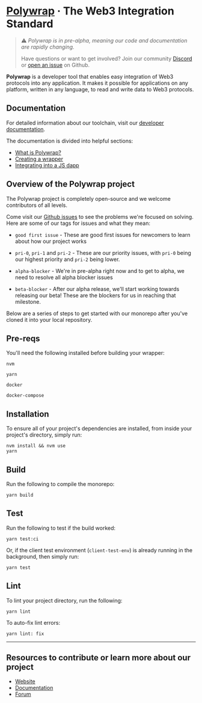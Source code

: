 # [**Polywrap**](https://polywrap.io) &middot; The Web3 Integration Standard

> ⚠️ _Polywrap is in pre-alpha, meaning our code and documentation are rapidly changing._
>
> Have questions or want to get involved? Join our community [Discord](https://discord.com/invite/Z5m88a5qWu) or [open an issue](https://github.com/polywrap/monorepo/issues) on Github.

**Polywrap** is a developer tool that enables easy integration of Web3 protocols into any application. It makes it possible for applications on any platform, written in any language, to read and write data to Web3 protocols.

## Documentation

For detailed information about our toolchain, visit our [developer documentation](https://docs.polywrap.io/).

The documentation is divided into helpful sections:

- [What is Polywrap?](https://docs.polywrap.io/whatis)
- [Creating a wrapper](https://docs.polywrap.io/guides/create-as-wrapper/pt1)
- [Integrating into a JS dapp](https://docs.polywrap.io/guides/create-js-dapp/01)

## Overview of the Polywrap project

The Polywrap project is completely open-source and we welcome contributors of all levels.

Come visit our [Github issues](https://github.com/polywrap/monorepo/issues) to see the problems we're focused on solving. Here are some of our tags for issues and what they mean:

- `good first issue` - These are good first issues for newcomers to learn about how our project works

- `pri-0`, `pri-1` and `pri-2` - These are our priority issues, with `pri-0` being our highest priority and `pri-2` being lower.

- `alpha-blocker` - We're in pre-alpha right now and to get to alpha, we need to resolve all alpha blocker issues

- `beta-blocker` - After our alpha release, we'll start working towards releasing our beta! These are the blockers for us in reaching that milestone.

Below are a series of steps to get started with our monorepo after you've cloned it into your local repository.

## Pre-reqs

You'll need the following installed before building your wrapper:

`nvm`

`yarn`

`docker`

`docker-compose`

## Installation

To ensure all of your project's dependencies are installed, from inside your project's directory, simply run:

```
nvm install && nvm use
yarn
```

## Build

Run the following to compile the monorepo:

`yarn build`

## Test

Run the following to test if the build worked:

```
yarn test:ci
```

Or, if the client test environment (`client-test-env`) is already running in the background, then simply run:

```
yarn test
```

## Lint

To lint your project directory, run the following:

```
yarn lint
```

To auto-fix lint errors:

```
yarn lint: fix
```

---

## Resources to contribute or learn more about our project

- [Website](https://polywrap.io/)
- [Documentation](https://docs.polywrap.io/)
- [Forum](https://forum.polywrap.io/)
